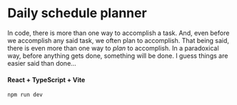 # Daily schedule planner

In code, there is more than one way to accomplish a task. And, even before we accomplish any said task, we often plan to accomplish. That being said, there is even more than one way to _plan_ to accomplish. In a paradoxical way, before anything gets done, something will be done. I guess things are easier said than done...

#### React + TypeScript + Vite

```
npm run dev
```

